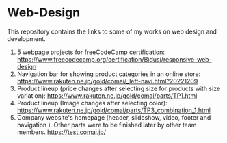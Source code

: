 # Web-Design
This repository contains the links to some of my works on web design and development.
1. 5 webpage projects for freeCodeCamp certification: https://www.freecodecamp.org/certification/Bidusi/responsive-web-design 
2. Navigation bar for showing product categories in an online store: https://www.rakuten.ne.jp/gold/comai/_left-navi.html?20221209
3. Product lineup (price changes after selecting size for products with size variation): https://www.rakuten.ne.jp/gold/comai/parts/TP1.html
4. Product lineup (Image changes after selecting color): https://www.rakuten.ne.jp/gold/comai/parts/TP3_combination_1.html
5. Company website's homepage (header, slideshow, video, footer and navigation ). Other parts were to be finished later by other team members. https://test.comai.jp/

